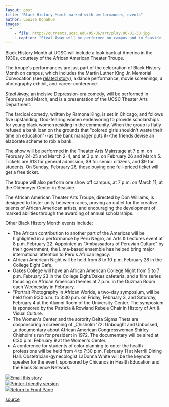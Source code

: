 ```yaml
---
layout: post
title: "Black History Month marked with performances, events"
author: Louise Donahue 
images:
  -
    - file: http://currents.ucsc.edu/05-06/art/play.06-01-30.jpg
    - caption: "Steal Away will be performed on campus and in Seaside. Illustration: Jainai Jeffries"
---
```


Black History Month at UCSC will include a look back at America in the 1930s, courtesy of the African American Theater Troupe.

The troupe's performances are just part of the celebration of Black History Month on campus, which includes the Martin Luther King Jr. Memorial Convocation (see [related story][1]), a dance performance, movie screenings, a photography exhibit, and career conference.

_Steal Away,_ an incisive Depression-era comedy, will be performed in February and March, and is a presentation of the UCSC Theater Arts Department.

The farcical comedy, written by Ramona King, is set in Chicago, and follows five upstanding, God-fearing women endeavoring to provide scholarships for young black women residing in the community. When the group is flatly refused a bank loan on the grounds that "colored girls shouldn't waste their time on education"--as the bank manager puts it--the friends devise an elaborate scheme to rob a bank.

The show will be performed in the Theater Arts Mainstage at 7 p.m. on February 24-25 and March 2-4, and at 3 p.m. on February 26 and March 5. Tickets are $13 for general admission, $9 for senior citizens, and $9 for students. On Sunday, February 26, those buying one full-priced ticket will get a free ticket.

The troupe will also perform one show off campus, at 7 p.m. on March 11, at the Oldemeyer Center in Seaside.

The African American Theater Arts Troupe, directed by Don Williams, is designed to foster unity between races, proving an outlet for the creative talents of African American artists, and encouraging the development of marked abilities through the awarding of annual scholarships.

Other Black History Month events include:

* The African contribution to another part of the Americas will be highlighted in a performance by Peru Negro, an Arts & Lectures event at 8 p.m. February 22. Appointed as "Ambassadors of Peruvian Culture" by their government, the Lima-based ensemble has helped bring major international attention to Peru's African legacy.
* African American Night will be held from 8 to 10 p.m. February 28 in the College Eight Cafe.
* Oakes College will have an African American College Night from 5 to 7 p.m. February 23 in the College Eight/Oakes cafeteria, and a film series focusing on African American themes at 7 p.m. in the Guzman Room each Wednesday in February.
* "Portrait Photography in African Worlds, a two-day symposium, will be held from 9:30 a.m. to 3:30 p.m. on Friday, February 3, and Saturday, February 4 at the Alumni Room of the University Center. The symposium is sponsored by the Patricia & Rowland Rebele Chair in History of Art & Visual Culture.
* The Women's Center and the sorority Delta Sigma Theta are cosponsoring a screening of _Chisholm '72: Unbought and Unbossed, _a documentary about African American Congresswoman Shirley Chisholm's run for president in 1972. The documentary will be aired at 6:30 p.m. February 9 at the Women's Center.
* A conference for students of color planning to enter the health professions will be held from 4 to 7:30 p.m. February 11 at Merrill Dining Hall. Obstetrician-gynecologist LaDonna White will be the keynote speaker for the event, sponsored by Chicanos in Health Education and the Black Science Network.

![][2][Email this story][3]  
![][2][Printer-friendly version][4]  
![][2][Return to Front Page][5]

[1]: http://currents.ucsc.edu/05-06/01-30/mlk.asp
[2]: ../../images/bulletarrow.gif
[3]: javascript:url();document.f1.submit();
[4]: javascript:popUp();
[5]: http://currents.ucsc.edu/

[source](http://www1.ucsc.edu/currents/05-06/01-30/history.asp "Permalink to history")
